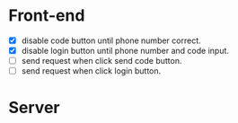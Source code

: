 # Front-end
- [x] disable code button until phone number correct.
- [x] disable login button until phone number and code input.
- [ ] send request when click send code button.
- [ ] send request when click login button.

# Server
